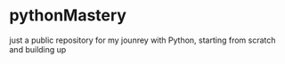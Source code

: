 # pythonMastery

just a public repository for my jounrey with Python, starting from scratch and building up

